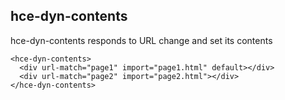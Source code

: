 ## hce-dyn-contents
hce-dyn-contents responds to URL change and set its contents

```
<hce-dyn-contents>
  <div url-match="page1" import="page1.html" default></div>
  <div url-match="page2" import="page2.html"></div>
</hce-dyn-contents>
```